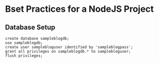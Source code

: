 # Bset Practices for a NodeJS Project

## Database Setup

```mysql
create database sampleblogdb;
use sampleblogdb;
create user samplebloguser identified by 'sampleblogpass';
grant all privileges on sampleblogdb.* to samplebloguser;
flush privileges;
```